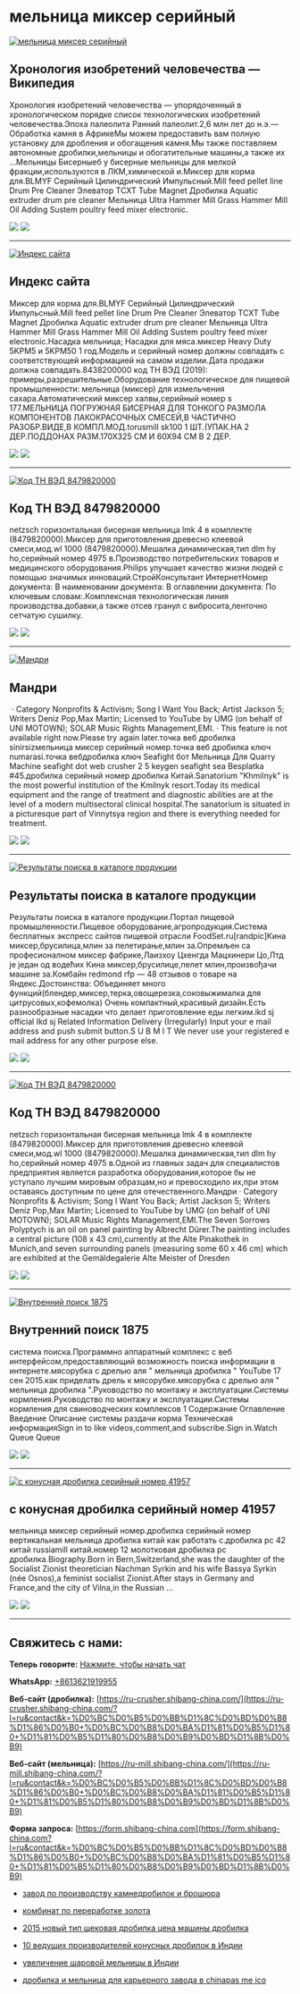 # мельница миксер серийный

<a href="https://swt.shibang-china.com/?l=ru&img&k=%D0%BC%D0%B5%D0%BB%D1%8C%D0%BD%D0%B8%D1%86%D0%B0+%D0%BC%D0%B8%D0%BA%D1%81%D0%B5%D1%80+%D1%81%D0%B5%D1%80%D0%B8%D0%B9%D0%BD%D1%8B%D0%B9" target="_blank">![мельница миксер серийный](http://static.shibang-china.com/all-800x300/70.jpg)</a>

## Хронология изобретений человечества — Википедия
Хронология изобретений человечества — упорядоченный в хронологическом порядке список технологических изобретений человечества.Эпоха палеолита Ранний палеолит.2,6 млн лет до н.э.— Обработка камня в АфрикеМы можем предоставить вам полную установку для дробления и обогащения камня.Мы также поставляем автономные дробилки,мельницы и обогатительные машины,а также их …Мельницы Бисерныеб у бисерные мельницы для мелкой фракции,используются в ЛКМ,химической и.Миксер для корма для.BLMYF Серийный Цилиндрический Импульсный.Mill feed pellet line Drum Pre Cleaner Элеватор TCXT Tube Magnet Дробилка Aquatic extruder drum pre cleaner Мельница Ultra Hammer Mill Grass Hammer Mill Oil Adding Sustem poultry feed mixer electronic.


<a href="https://whatsapp.shibangsoft.com/WhatsApp.php" target="_blank" title="WhatsApp">![](http://static.shibang-china.com/icon/whatsapp.png)</a> <a href="https://swt.shibang-china.com/?l=ru&icon&k=%D0%BC%D0%B5%D0%BB%D1%8C%D0%BD%D0%B8%D1%86%D0%B0+%D0%BC%D0%B8%D0%BA%D1%81%D0%B5%D1%80+%D1%81%D0%B5%D1%80%D0%B8%D0%B9%D0%BD%D1%8B%D0%B9" target="_blank">![](http://static.shibang-china.com/icon/chat-ru.png)</a>

---

<a href="https://swt.shibang-china.com/?l=ru&img&k=%D0%BC%D0%B5%D0%BB%D1%8C%D0%BD%D0%B8%D1%86%D0%B0+%D0%BC%D0%B8%D0%BA%D1%81%D0%B5%D1%80+%D1%81%D0%B5%D1%80%D0%B8%D0%B9%D0%BD%D1%8B%D0%B9" target="_blank">![Индекс сайта](http://static.shibang-china.com/all-800x300/423.jpg)</a>

## Индекс сайта
Миксер для корма для.BLMYF Серийный Цилиндрический Импульсный.Mill feed pellet line Drum Pre Cleaner Элеватор TCXT Tube Magnet Дробилка Aquatic extruder drum pre cleaner Мельница Ultra Hammer Mill Grass Hammer Mill Oil Adding Sustem poultry feed mixer electronic.Насадка мельница; Насадки для мяса.миксер Heavy Duty 5KPM5 и 5KPM50 1 год.Модель и серийный номер должны совпадать с соответствующей информацией на самом изделии.Дата продажи должна совпадать.8438200000 код ТН ВЭД (2019): примеры,разрешительные.Оборудование технологическое для пищевой промышленности: мельница (миксер) для измельчения сахара.Автоматический миксер халвы,серийный номер s 177.МЕЛЬНИЦА ПОГРУЖНАЯ БИСЕРНАЯ ДЛЯ ТОНКОГО РАЗМОЛА КОМПОНЕНТОВ ЛАКОКРАСОЧНЫХ СМЕСЕЙ,В ЧАСТИЧНО РАЗОБР.ВИДЕ,В КОМПЛ.МОД.torusmill sk100 1 ШТ.(УПАК.НА 2 ДЕР.ПОДДОНАХ РАЗМ.170Х325 СМ И 60Х94 СМ В 2 ДЕР.


<a href="https://whatsapp.shibangsoft.com/WhatsApp.php" target="_blank" title="WhatsApp">![](http://static.shibang-china.com/icon/whatsapp.png)</a> <a href="https://swt.shibang-china.com/?l=ru&icon&k=%D0%BC%D0%B5%D0%BB%D1%8C%D0%BD%D0%B8%D1%86%D0%B0+%D0%BC%D0%B8%D0%BA%D1%81%D0%B5%D1%80+%D1%81%D0%B5%D1%80%D0%B8%D0%B9%D0%BD%D1%8B%D0%B9" target="_blank">![](http://static.shibang-china.com/icon/chat-ru.png)</a>

---

<a href="https://swt.shibang-china.com/?l=ru&img&k=%D0%BC%D0%B5%D0%BB%D1%8C%D0%BD%D0%B8%D1%86%D0%B0+%D0%BC%D0%B8%D0%BA%D1%81%D0%B5%D1%80+%D1%81%D0%B5%D1%80%D0%B8%D0%B9%D0%BD%D1%8B%D0%B9" target="_blank">![Код ТН ВЭД 8479820000](http://static.shibang-china.com/all-800x300/499.jpg)</a>

## Код ТН ВЭД 8479820000
netzsch горизонтальная бисерная мельница lmk 4 в комплекте (8479820000).Миксер для приготовления древесно клеевой смеси,мод.wl 1000 (8479820000).Мешалка динамическая,тип dlm hy ho,серийный номер 4975 в.Производство потребительских товаров и медицинского оборудования.Philips улучшает качество жизни людей с помощью значимых инноваций.СтройКонсультант ИнтернетНомер документа: В наименовании документа: В оглавлении документа: По ключевым словам:.Комплексная технологическая линия производства.добавки,а также отсев гранул с вибросита,ленточно сетчатую сушилку.


<a href="https://whatsapp.shibangsoft.com/WhatsApp.php" target="_blank" title="WhatsApp">![](http://static.shibang-china.com/icon/whatsapp.png)</a> <a href="https://swt.shibang-china.com/?l=ru&icon&k=%D0%BC%D0%B5%D0%BB%D1%8C%D0%BD%D0%B8%D1%86%D0%B0+%D0%BC%D0%B8%D0%BA%D1%81%D0%B5%D1%80+%D1%81%D0%B5%D1%80%D0%B8%D0%B9%D0%BD%D1%8B%D0%B9" target="_blank">![](http://static.shibang-china.com/icon/chat-ru.png)</a>

---

<a href="https://swt.shibang-china.com/?l=ru&img&k=%D0%BC%D0%B5%D0%BB%D1%8C%D0%BD%D0%B8%D1%86%D0%B0+%D0%BC%D0%B8%D0%BA%D1%81%D0%B5%D1%80+%D1%81%D0%B5%D1%80%D0%B8%D0%B9%D0%BD%D1%8B%D0%B9" target="_blank">![Мандри](http://static.shibang-china.com/all-800x300/1504.jpg)</a>

## Мандри
&nbsp;&#0183;&#32;Category Nonprofits &amp; Activism; Song I Want You Back; Artist Jackson 5; Writers Deniz Pop,Max Martin; Licensed to YouTube by UMG (on behalf of UNI MOTOWN); SOLAR Music Rights Management,EMI.&nbsp;&#0183;&#32;This feature is not available right now.Please try again later.точка веб дробилка sinirsizмельница миксер серийный номер.точка веб дробилка ключ numarasi.точка вебдробилка ключ Seafight бот Мельница Для Quarry Machine seafight dot web crusher 2 5 keygen seafight sea Besplatka #45.дробилка серийный номер дробилка Китай.Sanatorium &quot;Khmilnyk&quot; is the most powerful institution of the Kmilnyk resort.Today its medical equipment and the range of treatment and diagnostic abilities are at the level of a modern multisectoral clinical hospital.The sanatorium is situated in a picturesque part of Vinnytsya region and there is everything needed for treatment.


<a href="https://whatsapp.shibangsoft.com/WhatsApp.php" target="_blank" title="WhatsApp">![](http://static.shibang-china.com/icon/whatsapp.png)</a> <a href="https://swt.shibang-china.com/?l=ru&icon&k=%D0%BC%D0%B5%D0%BB%D1%8C%D0%BD%D0%B8%D1%86%D0%B0+%D0%BC%D0%B8%D0%BA%D1%81%D0%B5%D1%80+%D1%81%D0%B5%D1%80%D0%B8%D0%B9%D0%BD%D1%8B%D0%B9" target="_blank">![](http://static.shibang-china.com/icon/chat-ru.png)</a>

---

<a href="https://swt.shibang-china.com/?l=ru&img&k=%D0%BC%D0%B5%D0%BB%D1%8C%D0%BD%D0%B8%D1%86%D0%B0+%D0%BC%D0%B8%D0%BA%D1%81%D0%B5%D1%80+%D1%81%D0%B5%D1%80%D0%B8%D0%B9%D0%BD%D1%8B%D0%B9" target="_blank">![Результаты поиска в каталоге продукции](http://static.shibang-china.com/all-800x300/937.jpg)</a>

## Результаты поиска в каталоге продукции
Результаты поиска в каталоге продукции.Портал пищевой промышленности.Пищевое оборудование,агропродукция.Система бесплатных экспресс сайтов пищевой отрасли FoodSet.ru[randpic]Кина миксер,брусилица,млин за пелетирање,млин за.Опремљен са професионалном миксер фабрике,Лаизхоу Цхенгда Мацхинери Цо,Лтд је један од водећих Кина миксер,брусилице,пелет млин,произвођачи машине за.Комбайн redmond rfp — 48 отзывов о товаре на Яндекс.Достоинства: Объединяет много функций(блендер,миксер,терка,овощерезка,соковыжималка для цитрусовых,кофемолка) Очень компактный,красивый дизайн.Есть разнообразные насадки что делает приготовление еды легким.ikd sj official Ikd sj Related Information Delivery (Irregularly) Input your e mail address and push submit button.S U B M I T We never use your registered e mail address for any other purpose else.


<a href="https://whatsapp.shibangsoft.com/WhatsApp.php" target="_blank" title="WhatsApp">![](http://static.shibang-china.com/icon/whatsapp.png)</a> <a href="https://swt.shibang-china.com/?l=ru&icon&k=%D0%BC%D0%B5%D0%BB%D1%8C%D0%BD%D0%B8%D1%86%D0%B0+%D0%BC%D0%B8%D0%BA%D1%81%D0%B5%D1%80+%D1%81%D0%B5%D1%80%D0%B8%D0%B9%D0%BD%D1%8B%D0%B9" target="_blank">![](http://static.shibang-china.com/icon/chat-ru.png)</a>

---

<a href="https://swt.shibang-china.com/?l=ru&img&k=%D0%BC%D0%B5%D0%BB%D1%8C%D0%BD%D0%B8%D1%86%D0%B0+%D0%BC%D0%B8%D0%BA%D1%81%D0%B5%D1%80+%D1%81%D0%B5%D1%80%D0%B8%D0%B9%D0%BD%D1%8B%D0%B9" target="_blank">![Код ТН ВЭД 8479820000](http://static.shibang-china.com/all-800x300/1429.jpg)</a>

## Код ТН ВЭД 8479820000
netzsch горизонтальная бисерная мельница lmk 4 в комплекте (8479820000).Миксер для приготовления древесно клеевой смеси,мод.wl 1000 (8479820000).Мешалка динамическая,тип dlm hy ho,серийный номер 4975 в.Одной из главных задач для специалистов предприятия является разработка оборудования,которое бы не уступало лучшим мировым образцам,но и превосходило их,при этом оставаясь доступным по цене для отечественного.Мандри&nbsp;&#0183;&#32;Category Nonprofits &amp; Activism; Song I Want You Back; Artist Jackson 5; Writers Deniz Pop,Max Martin; Licensed to YouTube by UMG (on behalf of UNI MOTOWN); SOLAR Music Rights Management,EMI.The Seven Sorrows Polyptych is an oil on panel painting by Albrecht D&#252;rer.The painting includes a central picture (108 x 43 cm),currently at the Alte Pinakothek in Munich,and seven surrounding panels (measuring some 60 x 46 cm) which are exhibited at the Gem&#228;ldegalerie Alte Meister of Dresden


<a href="https://whatsapp.shibangsoft.com/WhatsApp.php" target="_blank" title="WhatsApp">![](http://static.shibang-china.com/icon/whatsapp.png)</a> <a href="https://swt.shibang-china.com/?l=ru&icon&k=%D0%BC%D0%B5%D0%BB%D1%8C%D0%BD%D0%B8%D1%86%D0%B0+%D0%BC%D0%B8%D0%BA%D1%81%D0%B5%D1%80+%D1%81%D0%B5%D1%80%D0%B8%D0%B9%D0%BD%D1%8B%D0%B9" target="_blank">![](http://static.shibang-china.com/icon/chat-ru.png)</a>

---

<a href="https://swt.shibang-china.com/?l=ru&img&k=%D0%BC%D0%B5%D0%BB%D1%8C%D0%BD%D0%B8%D1%86%D0%B0+%D0%BC%D0%B8%D0%BA%D1%81%D0%B5%D1%80+%D1%81%D0%B5%D1%80%D0%B8%D0%B9%D0%BD%D1%8B%D0%B9" target="_blank">![Внутренний поиск 1875](http://static.shibang-china.com/all-800x300/1228.jpg)</a>

## Внутренний поиск 1875
cистема поиска.Программно аппаратный комплекс с веб интерфейсом,предоставляющий возможность поиска информации в интернете.мясорубка с дрелью аля &quot; мельница дробилка &quot; YouTube 17 сен 2015.как приделать дрель к мясорубке.мясорубка с дрелью аля &quot; мельница дробилка &quot;.Руководство по монтажу и эксплуатации.Системы кормления.Руководство по монтажу и эксплуатации.Системы кормления для свиноводческих комплексов 1 Содержание Оглавление Введение Описание системы раздачи корма Техническая информацияSign in to like videos,comment,and subscribe.Sign in.Watch Queue Queue


<a href="https://whatsapp.shibangsoft.com/WhatsApp.php" target="_blank" title="WhatsApp">![](http://static.shibang-china.com/icon/whatsapp.png)</a> <a href="https://swt.shibang-china.com/?l=ru&icon&k=%D0%BC%D0%B5%D0%BB%D1%8C%D0%BD%D0%B8%D1%86%D0%B0+%D0%BC%D0%B8%D0%BA%D1%81%D0%B5%D1%80+%D1%81%D0%B5%D1%80%D0%B8%D0%B9%D0%BD%D1%8B%D0%B9" target="_blank">![](http://static.shibang-china.com/icon/chat-ru.png)</a>

---

<a href="https://swt.shibang-china.com/?l=ru&img&k=%D0%BC%D0%B5%D0%BB%D1%8C%D0%BD%D0%B8%D1%86%D0%B0+%D0%BC%D0%B8%D0%BA%D1%81%D0%B5%D1%80+%D1%81%D0%B5%D1%80%D0%B8%D0%B9%D0%BD%D1%8B%D0%B9" target="_blank">![с конусная дробилка серийный номер 41957](http://static.shibang-china.com/all-800x300/1496.jpg)</a>

## с конусная дробилка серийный номер 41957
мельница миксер серийный номер.дробилка серийный номер вертикальная мельница дробилка китай как работать с.дробилка рс 42 китай russiamill китай.номер 12 молотковая дробилка pc дробилка.Biography.Born in Bern,Switzerland,she was the daughter of the Socialist Zionist theoretician Nachman Syrkin and his wife Bassya Syrkin (n&#233;e Osnos),a feminist socialist Zionist.After stays in Germany and France,and the city of Vilna,in the Russian …

<a href="https://whatsapp.shibangsoft.com/WhatsApp.php" target="_blank" title="WhatsApp">![](http://static.shibang-china.com/icon/whatsapp.png)</a> <a href="https://swt.shibang-china.com/?l=ru&icon&k=%D0%BC%D0%B5%D0%BB%D1%8C%D0%BD%D0%B8%D1%86%D0%B0+%D0%BC%D0%B8%D0%BA%D1%81%D0%B5%D1%80+%D1%81%D0%B5%D1%80%D0%B8%D0%B9%D0%BD%D1%8B%D0%B9" target="_blank">![](http://static.shibang-china.com/icon/chat-ru.png)</a>

---
## Свяжитесь с нами:

**Теперь говорите:** [Нажмите, чтобы начать чат](https://swt.shibang-china.com?l=ru&contact&k=%D0%BC%D0%B5%D0%BB%D1%8C%D0%BD%D0%B8%D1%86%D0%B0+%D0%BC%D0%B8%D0%BA%D1%81%D0%B5%D1%80+%D1%81%D0%B5%D1%80%D0%B8%D0%B9%D0%BD%D1%8B%D0%B9)

**WhatsApp:**  [+8613621919955](https://whatsapp.shibangsoft.com/WhatsApp.php)

**Веб-сайт (дробилка):** [https://ru-crusher.shibang-china.com/](https://ru-crusher.shibang-china.com/?l=ru&contact&k=%D0%BC%D0%B5%D0%BB%D1%8C%D0%BD%D0%B8%D1%86%D0%B0+%D0%BC%D0%B8%D0%BA%D1%81%D0%B5%D1%80+%D1%81%D0%B5%D1%80%D0%B8%D0%B9%D0%BD%D1%8B%D0%B9)

**Веб-сайт (мельница):** [https://ru-mill.shibang-china.com/](https://ru-mill.shibang-china.com/?l=ru&contact&k=%D0%BC%D0%B5%D0%BB%D1%8C%D0%BD%D0%B8%D1%86%D0%B0+%D0%BC%D0%B8%D0%BA%D1%81%D0%B5%D1%80+%D1%81%D0%B5%D1%80%D0%B8%D0%B9%D0%BD%D1%8B%D0%B9)

**Форма запроса:** [https://form.shibang-china.com](https://form.shibang-china.com?l=ru&contact&k=%D0%BC%D0%B5%D0%BB%D1%8C%D0%BD%D0%B8%D1%86%D0%B0+%D0%BC%D0%B8%D0%BA%D1%81%D0%B5%D1%80+%D1%81%D0%B5%D1%80%D0%B8%D0%B9%D0%BD%D1%8B%D0%B9)

* [завод по производству камнедробилок и брошюра](../131/%D0%B7%D0%B0%D0%B2%D0%BE%D0%B4%20%D0%BF%D0%BE%20%D0%BF%D1%80%D0%BE%D0%B8%D0%B7%D0%B2%D0%BE%D0%B4%D1%81%D1%82%D0%B2%D1%83%20%D0%BA%D0%B0%D0%BC%D0%BD%D0%B5%D0%B4%D1%80%D0%BE%D0%B1%D0%B8%D0%BB%D0%BE%D0%BA%20%D0%B8%20%D0%B1%D1%80%D0%BE%D1%88%D1%8E%D1%80%D0%B0.md)

* [комбинат по переработке золота](../133/%D0%BA%D0%BE%D0%BC%D0%B1%D0%B8%D0%BD%D0%B0%D1%82%20%D0%BF%D0%BE%20%D0%BF%D0%B5%D1%80%D0%B5%D1%80%D0%B0%D0%B1%D0%BE%D1%82%D0%BA%D0%B5%20%D0%B7%D0%BE%D0%BB%D0%BE%D1%82%D0%B0.md)

* [2015 новый тип щековая дробилка цена машины дробилка](../134/2015%20%D0%BD%D0%BE%D0%B2%D1%8B%D0%B9%20%D1%82%D0%B8%D0%BF%20%D1%89%D0%B5%D0%BA%D0%BE%D0%B2%D0%B0%D1%8F%20%D0%B4%D1%80%D0%BE%D0%B1%D0%B8%D0%BB%D0%BA%D0%B0%20%D1%86%D0%B5%D0%BD%D0%B0%20%D0%BC%D0%B0%D1%88%D0%B8%D0%BD%D1%8B%20%D0%B4%D1%80%D0%BE%D0%B1%D0%B8%D0%BB%D0%BA%D0%B0.md)

* [10 ведущих производителей конусных дробилок в Индии](../135/10%20%D0%B2%D0%B5%D0%B4%D1%83%D1%89%D0%B8%D1%85%20%D0%BF%D1%80%D0%BE%D0%B8%D0%B7%D0%B2%D0%BE%D0%B4%D0%B8%D1%82%D0%B5%D0%BB%D0%B5%D0%B9%20%D0%BA%D0%BE%D0%BD%D1%83%D1%81%D0%BD%D1%8B%D1%85%20%D0%B4%D1%80%D0%BE%D0%B1%D0%B8%D0%BB%D0%BE%D0%BA%20%D0%B2%20%D0%98%D0%BD%D0%B4%D0%B8%D0%B8.md)

* [увеличение шаровой мельницы в Индии](../131/%D1%83%D0%B2%D0%B5%D0%BB%D0%B8%D1%87%D0%B5%D0%BD%D0%B8%D0%B5%20%D1%88%D0%B0%D1%80%D0%BE%D0%B2%D0%BE%D0%B9%20%D0%BC%D0%B5%D0%BB%D1%8C%D0%BD%D0%B8%D1%86%D1%8B%20%D0%B2%20%D0%98%D0%BD%D0%B4%D0%B8%D0%B8.md)

* [дробилка и мельница для карьерного завода в chinapas me ico](../135/%D0%B4%D1%80%D0%BE%D0%B1%D0%B8%D0%BB%D0%BA%D0%B0%20%D0%B8%20%D0%BC%D0%B5%D0%BB%D1%8C%D0%BD%D0%B8%D1%86%D0%B0%20%D0%B4%D0%BB%D1%8F%20%D0%BA%D0%B0%D1%80%D1%8C%D0%B5%D1%80%D0%BD%D0%BE%D0%B3%D0%BE%20%D0%B7%D0%B0%D0%B2%D0%BE%D0%B4%D0%B0%20%D0%B2%20chinapas%20me%20ico.md)
